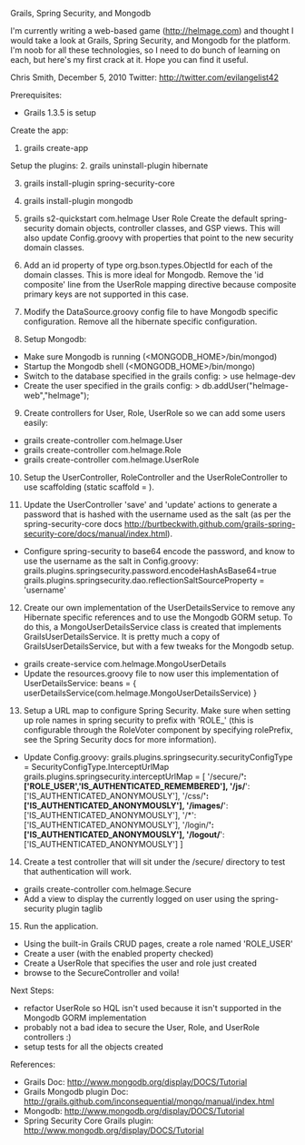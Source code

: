 Grails, Spring Security, and Mongodb

I'm currently writing a web-based game (http://helmage.com) and thought I would take a look at Grails, Spring Security, and Mongodb for the platform.  I'm noob for all these technologies, so I need to do bunch of learning on each, but here's my first crack at it.  Hope you can find it useful.

Chris Smith, December 5, 2010
Twitter: http://twitter.com/evilangelist42

Prerequisites:
- Grails 1.3.5 is setup

Create the app:
1. grails create-app

Setup the plugins:
2. grails uninstall-plugin hibernate

3. grails install-plugin spring-security-core

4. grails install-plugin mongodb

5. grails s2-quickstart com.helmage User Role
Create the default spring-security domain objects, controller classes, and GSP views.  This will also update Config.groovy with properties that point to the new security domain classes.

6. Add an id property of type org.bson.types.ObjectId for each of the domain classes.  This is more ideal for Mongodb.  Remove the 'id composite' line from the UserRole mapping directive because composite primary keys are not supported in this case.

7. Modify the DataSource.groovy config file to have Mongodb specific configuration.  Remove all the hibernate specific configuration.

8. Setup Mongodb:
- Make sure Mongodb is running (<MONGODB_HOME>/bin/mongod)
- Startup the Mongodb shell (<MONGODB_HOME>/bin/mongo)
- Switch to the database specified in the grails config: > use helmage-dev
- Create the user specified in the grails config: > db.addUser("helmage-web","helmage");

9. Create controllers for User, Role, UserRole so we can add some users easily:
- grails create-controller com.helmage.User
- grails create-controller com.helmage.Role
- grails create-controller com.helmage.UserRole

10. Setup the UserController, RoleController and the UserRoleController to use scaffolding (static scaffold = <domainClass>).

11. Update the UserController 'save' and 'update' actions to generate a password that is hashed with the username used as the salt (as per the spring-security-core docs http://burtbeckwith.github.com/grails-spring-security-core/docs/manual/index.html).
- Configure spring-security to base64 encode the password, and know to use the username as the salt in Config.groovy:
		grails.plugins.springsecurity.password.encodeHashAsBase64=true
		grails.plugins.springsecurity.dao.reflectionSaltSourceProperty = 'username'

12. Create our own implementation of the UserDetailsService to remove any Hibernate specific references and to use the Mongodb GORM setup.  To do this, a MongoUserDetailsService class is created that implements GrailsUserDetailsService.  It is pretty much a copy of GrailsUserDetailsService, but with a few tweaks for the Mongodb setup.
- grails create-service com.helmage.MongoUserDetails
- Update the resources.groovy file to now user this implementation of UserDetailsService:
		beans = {
			userDetailsService(com.helmage.MongoUserDetailsService)
		}

13. Setup a URL map to configure Spring Security.  Make sure when setting up role names in spring security to prefix with 'ROLE_' (this is configurable through the RoleVoter component by specifying rolePrefix, see the Spring Security docs for more information).
- Update Config.groovy:
		grails.plugins.springsecurity.securityConfigType = SecurityConfigType.InterceptUrlMap
		grails.plugins.springsecurity.interceptUrlMap = [
			'/secure/**':    ['ROLE_USER','IS_AUTHENTICATED_REMEMBERED'],
			'/js/**':        ['IS_AUTHENTICATED_ANONYMOUSLY'],
			'/css/**':       ['IS_AUTHENTICATED_ANONYMOUSLY'],
			'/images/**':    ['IS_AUTHENTICATED_ANONYMOUSLY'],
			'/*':            ['IS_AUTHENTICATED_ANONYMOUSLY'],
			'/login/**':     ['IS_AUTHENTICATED_ANONYMOUSLY'],
			'/logout/**':    ['IS_AUTHENTICATED_ANONYMOUSLY']
		]

14. Create a test controller that will sit under the /secure/ directory to test that authentication will work.
- grails create-controller com.helmage.Secure
- Add a view to display the currently logged on user using the spring-security plugin taglib

15. Run the application.
- Using the built-in Grails CRUD pages, create a role named 'ROLE_USER'
- Create a user (with the enabled property checked)
- Create a UserRole that specifies the user and role just created
- browse to the SecureController and voila!

Next Steps:
- refactor UserRole so HQL isn't used because it isn't supported in the Mongodb GORM implementation
- probably not a bad idea to secure the User, Role, and UserRole controllers :)
- setup tests for all the objects created


References:
- Grails Doc: http://www.mongodb.org/display/DOCS/Tutorial
- Grails Mongodb plugin Doc: http://grails.github.com/inconsequential/mongo/manual/index.html
- Mongodb: http://www.mongodb.org/display/DOCS/Tutorial
- Spring Security Core Grails plugin: http://www.mongodb.org/display/DOCS/Tutorial
